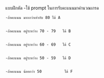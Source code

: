   แบบฝึกหัด
    -ใช้ prompt ในการรับคะแนนมาคำนวณเกรด
    
    
    -ถ้าคะแนน มากกว่าเท่ากับ 80	ได้ A


    -ถ้าคะแนน อยู่ระหว่าง 70 - 79 	ได้ B
    
    
    -ถ้าคะแนน อยู่ระหว่าง 60 - 69 	ได้ C


    -ถ้าคะแนน อยู่ระหว่าง 50 - 59 	ได้ D


    -ถ้าคะแนน น้อยกว่า 50		   ได้ F